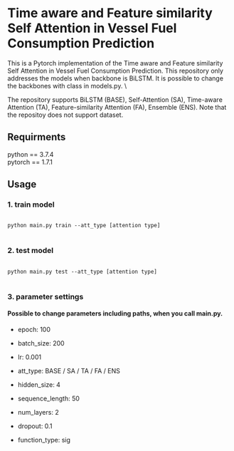 # Time aware and Feature similarity Self Attention in Vessel Fuel Consumption Prediction

This is a Pytorch implementation of the Time aware and Feature similarity Self Attention in Vessel Fuel Consumption Prediction. This repository only addresses the models when backbone is BiLSTM. It is possible to change the backbones with class in models.py. \\

The repository supports BiLSTM (BASE), Self-Attention (SA), Time-aware Attention (TA), Feature-similarity Attention (FA), Ensemble (ENS). Note that the repositoy does not support dataset.
 
## Requirments

python == 3.7.4 \
pytorch == 1.7.1

## Usage

### 1. train model
<pre>
<code>
python main.py train --att_type [attention type]
</code>
</pre>

### 2. test model
<pre>
<code>
python main.py test --att_type [attention type]
</code>
</pre>

### 3. parameter settings
#### Possible to change parameters including paths, when you call main.py.

* epoch: 100
* batch_size: 200
* lr: 0.001

* att_type: BASE / SA / TA / FA / ENS
* hidden_size: 4
* sequence_length: 50
* num_layers: 2
* dropout: 0.1
* function_type: sig
